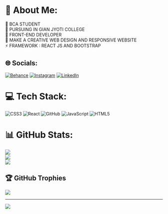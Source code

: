 # 💫 About Me:
🔭 BCA STUDENT<br>🤝 PURSUING IN GIAN JYOTI COLLEGE <br>🌱 FRONT-END DEVELOPER<br>💬 MAKE A CREATIVE WEB DESIGN AND RESPONSIVE WEBSITE<br>⚡ FRAMEWORK : REACT JS AND BOOTSTRAP


## 🌐 Socials:
[![Behance](https://img.shields.io/badge/Behance-1769ff?logo=behance&logoColor=white)](https://behance.net/Nitin06) [![Instagram](https://img.shields.io/badge/Instagram-%23E4405F.svg?logo=Instagram&logoColor=white)](https://instagram.com/n.i.t.i.n___06) [![LinkedIn](https://img.shields.io/badge/LinkedIn-%230077B5.svg?logo=linkedin&logoColor=white)](https://linkedin.com/in/nitin132004) 

# 💻 Tech Stack:
![CSS3](https://img.shields.io/badge/css3-%231572B6.svg?style=for-the-badge&logo=css3&logoColor=white) ![React](https://img.shields.io/badge/react-%2320232a.svg?style=for-the-badge&logo=react&logoColor=%2361DAFB) ![GitHub](https://img.shields.io/badge/github-%23121011.svg?style=for-the-badge&logo=github&logoColor=white) ![JavaScript](https://img.shields.io/badge/javascript-%23323330.svg?style=for-the-badge&logo=javascript&logoColor=%23F7DF1E) ![HTML5](https://img.shields.io/badge/html5-%23E34F26.svg?style=for-the-badge&logo=html5&logoColor=white)
# 📊 GitHub Stats:
![](https://github-readme-stats.vercel.app/api?username=nitin00006&theme=dark&hide_border=false&include_all_commits=false&count_private=false)<br/>
![](https://github-readme-streak-stats.herokuapp.com/?user=nitin00006&theme=dark&hide_border=false)<br/>
![](https://github-readme-stats.vercel.app/api/top-langs/?username=nitin00006&theme=dark&hide_border=false&include_all_commits=false&count_private=false&layout=compact)

## 🏆 GitHub Trophies
![](https://github-profile-trophy.vercel.app/?username=nitin00006&theme=radical&no-frame=false&no-bg=false&margin-w=4)

---
[![](https://visitcount.itsvg.in/api?id=nitin00006&icon=2&color=4)](https://visitcount.itsvg.in)

<!-- Proudly created with GPRM ( https://gprm.itsvg.in ) -->
